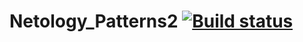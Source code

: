 # Netology_Patterns2 [![Build status](https://ci.appveyor.com/api/projects/status/ew4mo4j5ulo8kph9?svg=true)](https://ci.appveyor.com/project/Ishukov/netology-patterns2)
